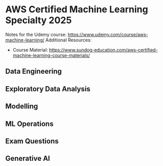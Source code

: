 # AWS Certified Machine Learning Specialty 2025

Notes for the Udemy course: https://www.udemy.com/course/aws-machine-learning/
Additional Resources: 
- Course Material: https://www.sundog-education.com/aws-certified-machine-learning-course-materials/

## Data Engineering 

## Exploratory Data Analysis

## Modelling 

## ML Operations

## Exam Questions

## Generative AI 
